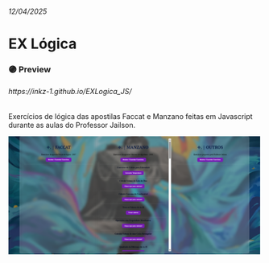 
<h6>12/04/2025</h6>
<h1> EX Lógica </h1>

<h3> 🟣 Preview </h3>
<h6> https://inkz-1.github.io/EXLogica_JS/ </h6>
<p> Exercícios de lógica das apostilas Faccat e Manzano feitas em Javascript durante as aulas do Professor Jailson. </p>
<img src="img/preview.png" width="500" />
